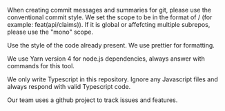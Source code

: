 When creating commit messages and summaries for git, please use the conventional commit style. We set the scope to be in the format of <subrepo>/<scope> (for example: feat(api/claims)). If it is global or affefcting multiple subrepos, please use the "mono" scope.

Use the style of the code already present. We use prettier for formatting.

We use Yarn version 4 for node.js dependencies, always answer with commands for this tool.

We only write Typescript in this repository. Ignore any Javascript files and always respond with valid Typescript code.

Our team uses a github project to track issues and features.